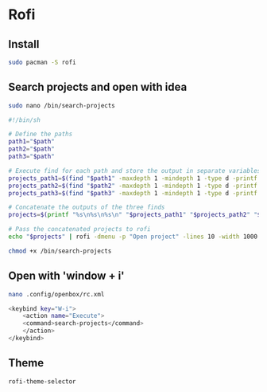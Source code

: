 # Rofi

## Install
```bash
sudo pacman -S rofi
```

## Search projects and open with idea
```bash
sudo nano /bin/search-projects
```

```bash
#!/bin/sh

# Define the paths
path1="$path"
path2="$path"
path3="$path"

# Execute find for each path and store the output in separate variables
projects_path1=$(find "$path1" -maxdepth 1 -mindepth 1 -type d -printf '%p\n')
projects_path2=$(find "$path2" -maxdepth 1 -mindepth 1 -type d -printf '%p\n')
projects_path3=$(find "$path3" -maxdepth 1 -mindepth 1 -type d -printf '%p\n')

# Concatenate the outputs of the three finds
projects=$(printf "%s\n%s\n%s\n" "$projects_path1" "$projects_path2" "$projects_path3")

# Pass the concatenated projects to rofi
echo "$projects" | rofi -dmenu -p "Open project" -lines 10 -width 1000 | xargs -I {} idea-ce {}
```

```bash
chmod +x /bin/search-projects
```

## Open with 'window + i'
```bash
nano .config/openbox/rc.xml
```

```bash
<keybind key="W-i">
    <action name="Execute">
    <command>search-projects</command>
    </action>
</keybind>
```

## Theme
```bash
rofi-theme-selector
```
